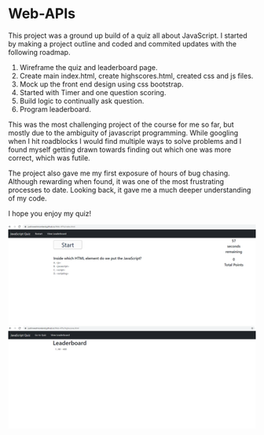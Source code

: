 # Web-APIs

This project was a ground up build of a quiz all about JavaScript. I started by making a project outline and coded and commited updates with the following roadmap. 

1. Wireframe the quiz and leaderboard page. 
2. Create main index.html, create highscores.html, created css and js files. 
3. Mock up the front end design using css bootstrap. 
4. Started with Timer and one question scoring.
5. Build logic to continually ask question. 
6. Program leaderboard. 

This was the most challenging project of the course for me so far, but mostly due to the ambiguity of javascript programming. While googling when I hit roadblocks I would find multiple ways to solve problems and I found myself getting drawn towards finding out which one was more correct, which was futile. 

The project also gave me my first exposure of hours of bug chasing. Although rewarding when found, it was one of the most frustrating processes to date. Looking back, it gave me a much deeper understanding of my code. 

I hope you enjoy my quiz! 


![landing page screenshot](./Assets/landingpage.png)
![leaderboard screenshot](./Assets/leaderboard.png)

